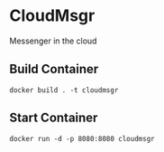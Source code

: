 # CloudMsgr
Messenger in the cloud

## Build Container
`docker build . -t cloudmsgr`
## Start Container
`docker run -d -p 8080:8080 cloudmsgr`
